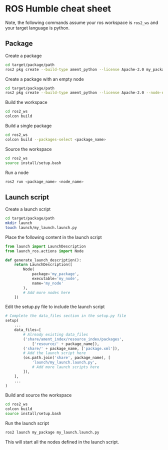 # ROS Humble cheat sheet

Note, the following commands assume your ros workspace is `ros2_ws` and your target language is python.

## Package 
Create a package
```bash
cd target/package/path
ros2 pkg create --build-type ament_python --license Apache-2.0 my_package
```

Create a package with an empty node
```bash	
cd target/package/path
ros2 pkg create --build-type ament_python --license Apache-2.0 --node-name my_node my_package
```

Build the workspace
```bash
cd ros2_ws
colcon build
```

Build a single package
```bash
cd ros2_ws
colcon build --packages-select <package_name>
```

Source the workspace
```bash
cd ros2_ws
source install/setup.bash
```

Run a node
```bash
ros2 run <package_name> <node_name>
```

## Launch script

Create a launch script
```bash
cd target/package/path
mkdir launch
touch launch/my_launch.launch.py
```

Place the following content in the launch script
```python
from launch import LaunchDescription
from launch_ros.actions import Node

def generate_launch_description():
    return LaunchDescription([
        Node(
            package='my_package',
            executable='my_node',
            name='my_node'
        ),
        # Add more nodes here
    ])
```

Edit the setup.py file to include the launch script
```python
# Complete the data_files section in the setup.py file
setup(
    ...
    data_files=[
        # Already existing data_files
        ('share/ament_index/resource_index/packages',
            ['resource/' + package_name]),
        ('share/' + package_name, ['package.xml']),
        # Add the launch script here
        (os.path.join('share', package_name), [
            'launch/my_launch.launch.py',
            # Add more launch scripts here
        ]),
    ],
    ...
)
```
Build and source the workspace
```bash
cd ros2_ws
colcon build
source install/setup.bash
```

Run the launch script
```bash
ros2 launch my_package my_launch.launch.py
```

This will start all the nodes defined in the launch script.


